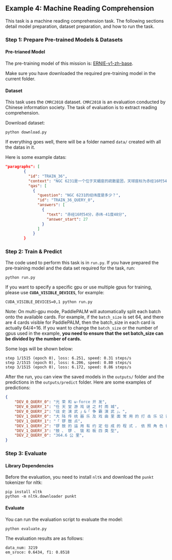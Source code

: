 ## Example 4: Machine Reading Comprehension
This task is a machine reading comprehension task. The following sections detail model preparation, dataset preparation, and how to run the task.

### Step 1: Prepare Pre-trained Models & Datasets

#### Pre-trianed Model

The pre-training model of this mission is: [ERNIE-v1-zh-base](https://github.com/PaddlePaddle/PALM/tree/r0.3-api).

Make sure you have downloaded the required pre-training model in the current folder.


#### Dataset

This task uses the `CMRC2018` dataset. `CMRC2018` is an evaluation conducted by Chinese information society. The task of evaluation is to extract reading comprehension.

Download dataset:
```shell
python download.py
```

If everything goes well, there will be a folder named `data/`  created with all the datas in it.

Here is some example datas:

 ```json
"paragraphs": [
         {
           "id": "TRAIN_36",
           "context": "NGC 6231是一个位于天蝎座的疏散星团，天球座标为赤经16时54分，赤纬-41度48分，视觉观测大小约45角分，亮度约2.6视星等，距地球5900光年。NGC 6231年龄约为三百二十万年，是一个非常年轻的星团，星团内的最亮星是5等的天蝎座 ζ1星。用双筒望远镜或小型望远镜就能看到个别的行星。NGC 6231在1654年被意大利天文学家乔瓦尼·巴蒂斯特·霍迪尔纳（Giovanni Battista Hodierna）以Luminosae的名字首次纪录在星表中，但是未见记载于夏尔·梅西耶的天体列表和威廉·赫歇尔的深空天体目录。这个天体在1678年被爱德蒙·哈雷（I.7）、1745年被夏西亚科斯（Jean-Phillippe Loys de Cheseaux）（9）、1751年被尼可拉·路易·拉卡伊（II.13）分别再次独立发现。",
           "qas": [
             {
               "question": "NGC 6231的经纬度是多少？",
               "id": "TRAIN_36_QUERY_0",
               "answers": [
                 {
                   "text": "赤经16时54分，赤纬-41度48分",
                   "answer_start": 27
                 }
               ]
             }
         }
 ```


### Step 2: Train & Predict

The code used to perform this task is in `run.py`. If you have prepared the pre-training model and the data set required for the task, run:

```shell
python run.py
```

If you want to specify a specific gpu or use multiple gpus for training, please use **`CUDA_VISIBLE_DEVICES`**, for example:

```shell
CUDA_VISIBLE_DEVICES=0,1 python run.py
```

Note: On multi-gpu mode, PaddlePALM will automatically split each batch onto the available cards. For example, if the `batch_size` is set 64, and there are 4 cards visible for PaddlePALM, then the batch_size in each card is actually 64/4=16. If you want to change the `batch_size` or the number of gpus used in the example, **you need to ensure that the set batch_size can be divided by the number of cards.**

Some logs will be shown below:

```
step 1/1515 (epoch 0), loss: 6.251, speed: 0.31 steps/s
step 2/1515 (epoch 0), loss: 6.206, speed: 0.80 steps/s
step 3/1515 (epoch 0), loss: 6.172, speed: 0.86 steps/s
```


After the run, you can view the saved models in the `outputs/` folder and the predictions in the `outputs/predict` folder. Here are some examples of predictions:


```json
{
    "DEV_0_QUERY_0": "光 荣 和 ω-force 开 发", 
    "DEV_0_QUERY_1": "任 天 堂 游 戏 谜 之 村 雨 城", 
    "DEV_0_QUERY_2": "战 史 演 武 」&「 争 霸 演 武 」。", 
    "DEV_1_QUERY_0": "大 陆 传 统 器 乐 及 戏 曲 里 面 常 用 的 打 击 乐 记 谱 方 法 ， 以 中 文 字 的 声 音 模 拟 敲 击 乐 的 声 音 ， 纪 录 打 击 乐 的 各 种 不 同 的 演 奏 方 法 。", 
    "DEV_1_QUERY_1": "「 锣 鼓 点", 
    "DEV_1_QUERY_2": "锣 鼓 的 运 用 有 约 定 俗 成 的 程 式 ， 依 照 角 色 行 当 的 身 份 、 性 格 、 情 绪 以 及 环 境 ， 配 合 相 应 的 锣 鼓 点", 
    "DEV_1_QUERY_3": "鼓 、 锣 、 钹 和 板 四 类 型", 
    "DEV_2_QUERY_0": "364.6 公 里", 
}
```

### Step 3: Evaluate

#### Library Dependencies
Before the evaluation, you need to install `nltk` and download the `punkt` tokenizer for nltk:

```shell
pip install nltk
python -m nltk.downloader punkt
```

#### Evaluate
You can run the evaluation script to evaluate the model:

```shell
python evaluate.py
```

The evaluation results are as follows:

```
data_num: 3219
em_sroce: 0.6434, f1: 0.8518
```
